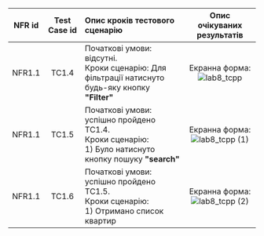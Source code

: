 |NFR id|Test Case id|Опис кроків тестового сценарію|Опис очікуваних результатів|
|:-:|:-:|:-|:-:|
|NFR1.1|TC1.4|Початкові умови: відсутні. <br> Кроки сценарію: Для фільтрації натиснуто будь-яку кнопку **"Filter"** <br> |Екранна форма: <br> ![lab8_tcpp](https://user-images.githubusercontent.com/79446137/198282739-69550cf6-e98f-450c-b166-4acf112c3242.jpg)
|NFR1.1|TC1.5|Початкові умови: успішно пройдено TC1.4. <br> Кроки сценарію: <br> 1) Було натиснуто кнопку пошуку **"search"** <br> |Екранна форма: <br> ![lab8_tcpp (1)](https://user-images.githubusercontent.com/79446137/198282793-0b620387-f380-4dca-808a-55367e544d71.jpg)
|NFR1.1|TC1.6|Початкові умови: успішно пройдено TC1.5. <br> Кроки сценарію: <br> 1) Отримано список квартир <br>|Екранна форма: <br> ![lab8_tcpp (2)](https://user-images.githubusercontent.com/79446137/198282845-37137607-5ded-4134-a295-087e3dfb6bc7.jpg)
